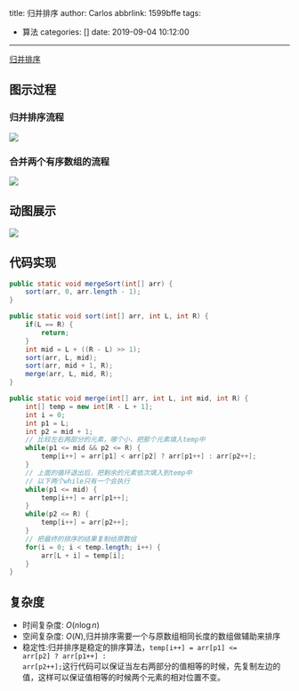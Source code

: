title: 归并排序
author: Carlos
abbrlink: 1599bffe
tags:
  - 算法
categories: []
date: 2019-09-04 10:12:00
---
<a href="https://www.jianshu.com/p/33cffa1ce613" class="LinkCard"> 归并排序</a>

## 图示过程

### 归并排序流程

![](/uploads/guibing1.png)

<!-- more -->

### 合并两个有序数组的流程

![](/uploads/guibing2.png)



## 动图展示

![](/uploads/guibing3.gif)

## 代码实现
	
```java
public static void mergeSort(int[] arr) {
    sort(arr, 0, arr.length - 1);
}

public static void sort(int[] arr, int L, int R) {
    if(L == R) {
        return;
    }
    int mid = L + ((R - L) >> 1);
    sort(arr, L, mid);
    sort(arr, mid + 1, R);
    merge(arr, L, mid, R);
}

public static void merge(int[] arr, int L, int mid, int R) {
    int[] temp = new int[R - L + 1];
    int i = 0;
    int p1 = L;
    int p2 = mid + 1;
    // 比较左右两部分的元素，哪个小，把那个元素填入temp中
    while(p1 <= mid && p2 <= R) {
        temp[i++] = arr[p1] < arr[p2] ? arr[p1++] : arr[p2++];
    }
    // 上面的循环退出后，把剩余的元素依次填入到temp中
    // 以下两个while只有一个会执行
    while(p1 <= mid) {
        temp[i++] = arr[p1++];
    }
    while(p2 <= R) {
        temp[i++] = arr[p2++];
    }
    // 把最终的排序的结果复制给原数组
    for(i = 0; i < temp.length; i++) {
        arr[L + i] = temp[i];
    }
}

```

## 复杂度

+ 时间复杂度: $O(n\log n)$
+ 空间复杂度: $O(N)$,归并排序需要一个与原数组相同长度的数组做辅助来排序
+ 稳定性:归并排序是稳定的排序算法，<code>temp[i++] = arr[p1] <= arr[p2] ? arr[p1++] : arr[p2++];</code>这行代码可以保证当左右两部分的值相等的时候，先复制左边的值，这样可以保证值相等的时候两个元素的相对位置不变。